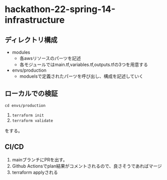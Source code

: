 # hackathon-22-spring-14-infrastructure

## ディレクトリ構成

* modules
  * 各awsリソースのパーツを記述
  * 各モジュールではmain.tf,variables.tf,outputs.tfの3つを用意する
* envs/production
  * moduelsで定義されたパーツを呼び出し、構成を記述していく

## ローカルでの検証

`cd envs/production` 

1. `terraform init`
2. `terraform validate`

をする。

## CI/CD

1. mainブランチにPRを出す。 
2. Github Actionsでplan結果がコメントされるので、良さそうであればマージ
3. terraform applyされる
